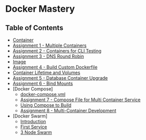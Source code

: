 # Docker Mastery

## Table of Contents

- [Container](docs/container.md)
- [Assignment 1 - Multiple Containers](assignments/1/assignment-1-multiple-containers.md)
- [Assignment 2 - Containers for CLI Testing](assignments/2/assignment-2-containers-for-cli-testing.md)
- [Assignment 3 - DNS Round Robin](assignments/3/assignment-3-dns-round-robin.md)
- [Image](docs/image.md)
- [Assignment 4 - Build Custom Dockerfile](assignments/4/assignment-4-build-own-dockerfile.md)
- [Container Lifetime and Volumes](docs/container-lifetime-and-volumes.md)
- [Assignment 5 - Database Container Upgrade](assignments/5/assignment-5-database-container-upgrade.md)
- [Assignment 6 - Bind Mounts](assignments/6/assignment-6-bind-mounts.md)
- [Docker Compose]
  - [docker-compose.yml](docs/compose/yml.md)
  - [Assignment 7 - Compose File for Multi Container Service](assignments/7/assignment-7-compose-for-multi-containers.md)
  - [Using Compose to Build](docs/compose/build.md)
  - [Assignment 8 - Multi-Container Development](assignments/8/assignment-8-multi-container-development.md)
- [Docker Swarm]
  - [Introduction](docs/swarm/introduction.md)
  - [First Service](docs/swarm/first-service.md)
  - [3 Node Swarm](docs/swarm/3-node-swarm.md)
